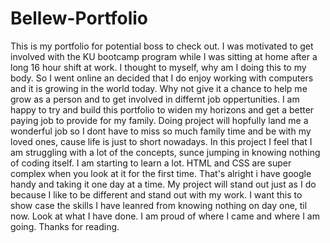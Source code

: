 # Bellew-Portfolio

This is my portfolio for potential boss to check out. I was motivated to get involved with the KU bootcamp program while I was sitting at home after a long 16 hour shift at work. I thought to myself, why am I doing this to my body. So I went online an decided that I do enjoy working with computers and it is growing in the world today. Why not give it a chance to help me grow as a person and to get involved in differnt job oppertunities. 
I am happy to try and build this portfolio to widen my horizons and get a better paying job to provide for my family. 
Doing project will hopfully land me a wonderful job so I dont have to miss so much family time and be with my loved ones, cause life is just to short nowadays. 
In this project I feel that I am struggling with a lot of the concepts, sunce jumping in knowing nothing of coding itself. I am starting to learn a lot. HTML and CSS are super complex when you look at it for the first time. That's alright i have google handy and taking it one day at a time. 
My project will stand out just as I do because I like to be different and stand out with my work. I want this to show case the skills I have leanred from knowing nothing on day one, til now. Look at what I have done. I am proud of where I came and where I am going. 
Thanks for reading.